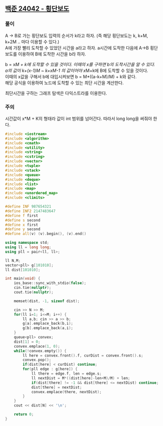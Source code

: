 ## [백준 24042 - 횡단보도](https://www.acmicpc.net/problem/24042)

### 풀이
A -> B로 가는 횡단보도 입력의 순서가 k라고 하자. (즉 해당 횡단보도는 k, k+M, k+2M .. 마다 이용할 수 있다.)   
A에 가장 빨리 도착할 수 있었던 시간을 a라고 하자. a시간에 도착한 다음에 A->B 횡단보도를 이용하여 B에 도착한 시간을 b라 하자.  

b = x*M + k에 도착할 수 있을 것이다. 이때의 x를 구하면 b의 도착시간을 알 수 있다.  
a의 값이 k+(x-1)*M ~ k+x*M-1 의 값이어야 x*M+k에 B에 도착할 수 있을 것이다.  
이때의 x값을 구해서 b에 대입시켜보면 b = M*((a-k+M)/M) + k와 같다.  
해당 공식을 이용하여 노드에 도착할 수 있는 최단 시간을 계산한다.

최단시간을 구하는 그래프 탐색은 다익스트라를 이용한다.

### 주의
시간값이 x*M + K의 형태라 값이 int 범위를 넘어간다. 따라서 long long을 써줘야 한다.

```c++
#include <iostream>
#include <algorithm>
#include <cmath>
#include <utility>
#include <string>
#include <cstring>
#include <vector>
#include <tuple>
#include <stack>
#include <queue>
#include <deque>
#include <list>
#include <map>
#include <unordered_map>
#include <climits>

#define INF 987654321
#define INF2 2147483647
#define f first
#define s second
#define x first
#define y second
#define all(v) (v).begin(), (v).end()

using namespace std;
using ll = long long;
using pll = pair<ll, ll>;

ll N,M;
vector<pll> g[101010];
ll dist[101010];

int main(void) {
    ios_base::sync_with_stdio(false);
    cin.tie(nullptr);
    cout.tie(nullptr);

    memset(dist, -1, sizeof dist);

    cin >> N >> M;
    for(ll i=1; i<=M; i++) {
        ll a,b; cin >> a >> b;
        g[a].emplace_back(b,i);
        g[b].emplace_back(a,i);
    }
    queue<pll> convex;
    dist[1] = 0;
    convex.emplace(1, 0);
    while(!convex.empty()) {
        ll here = convex.front().f, curDist = convex.front().s;
        convex.pop();
        if(dist[here] < curDist) continue;
        for(pll edge : g[here]) {
            ll there = edge.f, len = edge.s;
            ll nextDist = M*((dist[here]-len+M)/M) + len;
            if(dist[there] != -1 && dist[there] <= nextDist) continue;
            dist[there] = nextDist;
            convex.emplace(there, nextDist);
        }
    }
    cout << dist[N] << '\n';

    return 0;
}
```